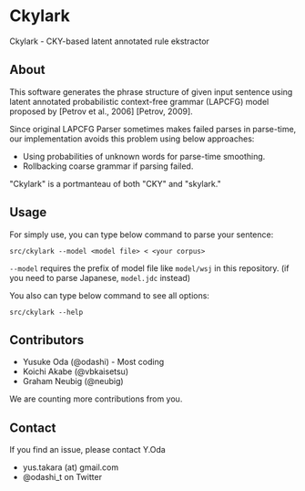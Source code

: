 Ckylark
=======

Ckylark - CKY-based latent annotated rule ekstractor


About
-----

This software generates the phrase structure of given input
sentence using latent annotated probabilistic context-free
grammar (LAPCFG) model proposed by [Petrov et al., 2006]
[Petrov, 2009].

Since original LAPCFG Parser sometimes makes failed parses in
parse-time, our implementation avoids this problem using
below approaches:
* Using probabilities of unknown words for parse-time
  smoothing.
* Rollbacking coarse grammar if parsing failed.

"Ckylark" is a portmanteau of both "CKY" and "skylark."


Usage
-----

For simply use, you can type below command to parse your
sentence:

`src/ckylark --model <model file> < <your corpus>`

`--model` requires the prefix of model file like `model/wsj` in
this repository.
(if you need to parse Japanese, `model.jdc` instead)

You also can type below command to see all options:

`src/ckylark --help`


Contributors
------------

* Yusuke Oda (@odashi) - Most coding
* Koichi Akabe (@vbkaisetsu)
* Graham Neubig (@neubig)

We are counting more contributions from you.


Contact
-------

If you find an issue, please contact Y.Oda
* yus.takara (at) gmail.com
* @odashi_t on Twitter

